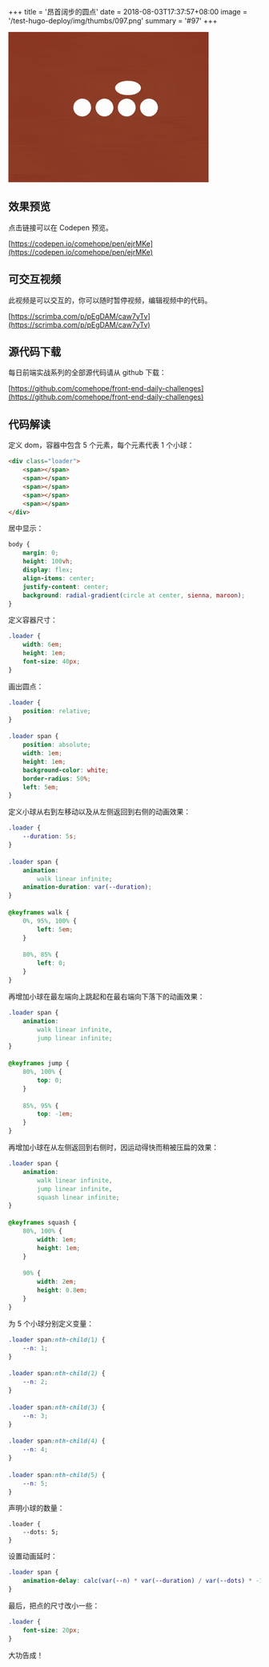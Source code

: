 +++
title = '昂首阔步的圆点'
date = 2018-08-03T17:37:57+08:00
image = '/test-hugo-deploy/img/thumbs/097.png'
summary = '#97'
+++

![](./work.gif)

## 效果预览

点击链接可以在 Codepen 预览。

[https://codepen.io/comehope/pen/ejrMKe](https://codepen.io/comehope/pen/ejrMKe)

## 可交互视频

此视频是可以交互的，你可以随时暂停视频，编辑视频中的代码。

[https://scrimba.com/p/pEgDAM/caw7yTv](https://scrimba.com/p/pEgDAM/caw7yTv)

## 源代码下载

每日前端实战系列的全部源代码请从 github 下载：

[https://github.com/comehope/front-end-daily-challenges](https://github.com/comehope/front-end-daily-challenges)

## 代码解读

定义 dom，容器中包含 5 个元素，每个元素代表 1 个小球：
```html
<div class="loader">
    <span></span>
    <span></span>
    <span></span>
    <span></span>
    <span></span>
</div>
```

居中显示：
```css
body {
    margin: 0;
    height: 100vh;
    display: flex;
    align-items: center;
    justify-content: center;
    background: radial-gradient(circle at center, sienna, maroon);
}
```

定义容器尺寸：
```css
.loader {
    width: 6em;
    height: 1em;
    font-size: 40px;
}
```

画出圆点：
```css
.loader {
    position: relative;
}

.loader span {
    position: absolute;
    width: 1em;
    height: 1em;
    background-color: white;
    border-radius: 50%;
    left: 5em;
}
```

定义小球从右到左移动以及从左侧返回到右侧的动画效果：
```css
.loader {
    --duration: 5s;
}

.loader span {
    animation: 
        walk linear infinite;
    animation-duration: var(--duration);
}

@keyframes walk {
    0%, 95%, 100% {
        left: 5em;
    }

    80%, 85% {
        left: 0;
    }
}
```

再增加小球在最左端向上跳起和在最右端向下落下的动画效果：
```css
.loader span {
    animation: 
        walk linear infinite,
        jump linear infinite;
}

@keyframes jump {
    80%, 100% {
        top: 0;
    }

    85%, 95% {
        top: -1em;
    }
}
```

再增加小球在从左侧返回到右侧时，因运动得快而稍被压扁的效果：
```css
.loader span {
    animation: 
        walk linear infinite,
        jump linear infinite,
        squash linear infinite;
}

@keyframes squash {
    80%, 100% {
        width: 1em;
        height: 1em;
    }

    90% {
        width: 2em;
        height: 0.8em;
    }
}
```

为 5 个小球分别定义变量：
```css
.loader span:nth-child(1) {
    --n: 1;
}

.loader span:nth-child(2) {
    --n: 2;
}

.loader span:nth-child(3) {
    --n: 3;
}

.loader span:nth-child(4) {
    --n: 4;
}

.loader span:nth-child(5) {
    --n: 5;
}
```

声明小球的数量：
```
.loader {
    --dots: 5;
}
```

设置动画延时：
```css
.loader span {
    animation-delay: calc(var(--n) * var(--duration) / var(--dots) * -1);
}
```

最后，把点的尺寸改小一些：
```css
.loader {
    font-size: 20px;
}
```

大功告成！
